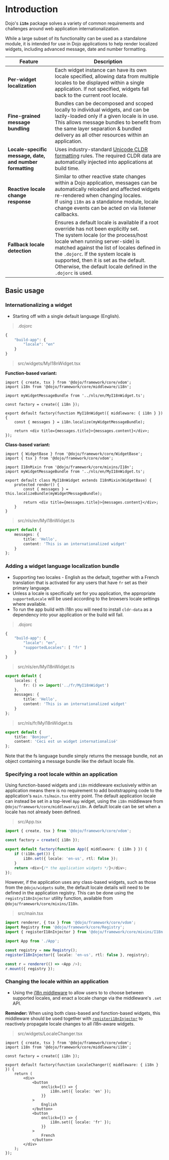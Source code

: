 # Introduction

Dojo's **`i18n`** package solves a variety of common requirements and challenges around web application internationalization.

While a large subset of its functionality can be used as a standalone module, it is intended for use in Dojo applications to help render localized widgets, including advanced message, date and number formatting.

| Feature                                                  | Description                                                                                                                                                                                                                                                                                                                                                         |
| -------------------------------------------------------- | ------------------------------------------------------------------------------------------------------------------------------------------------------------------------------------------------------------------------------------------------------------------------------------------------------------------------------------------------------------------- |
| **Per-widget localization**                              | Each widget instance can have its own locale specified, allowing data from multiple locales to be displayed within a single application. If not specified, widgets fall back to the current root locale.                                                                                                                                                            |
| **Fine-grained message bundling**                        | Bundles can be decomposed and scoped locally to individual widgets, and can be lazily-loaded only if a given locale is in use. This allows message bundles to benefit from the same layer separation & bundled delivery as all other resources within an application.                                                                                               |
| **Locale-specific message, date, and number formatting** | Uses industry-standard [Unicode CLDR formatting](http://cldr.unicode.org/) rules. The required CLDR data are automatically injected into applications at build time.                                                                                                                                                                                                |
| **Reactive locale change response**                      | Similar to other reactive state changes within a Dojo application, messages can be automatically reloaded and affected widgets re-rendered when changing locales.<br>If using `i18n` as a standalone module, locale change events can be acted on via listener callbacks.                                                                                           |
| **Fallback locale detection**                            | Ensures a default locale is available if a root override has not been explicitly set.<br>The system locale (or the process/host locale when running server-side) is matched against the list of locales defined in the `.dojorc`. If the system locale is supported, then it is set as the default. Otherwise, the default locale defined in the `.dojorc` is used. |

## Basic usage

### Internationalizing a widget

-   Starting off with a single default language (English).

> .dojorc

```ts
{
	"build-app": {
		"locale": "en"
	}
}
```

> src/widgets/MyI18nWidget.tsx

**Function-based variant:**

```tsx
import { create, tsx } from '@dojo/framework/core/vdom';
import i18n from '@dojo/framework/core/middleware/i18n';

import myWidgetMessageBundle from '../nls/en/MyI18nWidget.ts';

const factory = create({ i18n });

export default factory(function MyI18nWidget({ middleware: { i18n } }) {
	const { messages } = i18n.localize(myWidgetMessageBundle);

	return <div title={messages.title}>{messages.content}</div>;
});
```

**Class-based variant:**

```tsx
import { WidgetBase } from '@dojo/framework/core/WidgetBase';
import { tsx } from '@dojo/framework/core/vdom';

import I18nMixin from '@dojo/framework/core/mixins/I18n';
import myWidgetMessageBundle from '../nls/en/MyI18nWidget.ts';

export default class MyI18nWidget extends I18nMixin(WidgetBase) {
	protected render() {
		const { messages } = this.localizeBundle(myWidgetMessageBundle);

		return <div title={messages.title}>{messages.content}</div>;
	}
}
```

> src/nls/en/MyI18nWidget.ts

```ts
export default {
	messages: {
		title: 'Hello',
		content: 'This is an internationalized widget'
	}
};
```

### Adding a widget language localization bundle

-   Supporting two locales - English as the default, together with a French translation that is activated for any users that have `fr` set as their primary language.
-   Unless a locale is specifically set for you application, the appropriate `supportedLocale` will be used according to the browsers locale settings where available.
-   To run the app build with i18n you will need to install `cldr-data` as a dependency into your application or the build will fail.

> .dojorc

```ts
{
	"build-app": {
		"locale": "en",
		"supportedLocales": [ "fr" ]
	}
}
```

> src/nls/en/MyI18nWidget.ts

```ts
export default {
	locales: {
		fr: () => import('../fr/MyI18nWidget')
	},
	messages: {
		title: 'Hello',
		content: 'This is an internationalized widget'
	}
};
```

> src/nls/fr/MyI18nWidget.ts

```ts
export default {
	title: 'Bonjour',
	content: 'Ceci est un widget internationalisé'
};
```

Note that the fs language bundle simply returns the message bundle, not an object containing a message bundle like the default locale file.

### Specifying a root locale within an application

Using function-based widgets and `i18n` middleware exclusively within an application means there is no requirement to add bootstrapping code to the application's `main.ts`/`main.tsx` entry point. The default application locale can instead be set in a top-level `App` widget, using the `i18n` middleware from `@dojo/framework/core/middleware/i18n`. A default locale can be set when a locale has not already been defined.

> src/App.tsx

```ts
import { create, tsx } from '@dojo/framework/core/vdom';

const factory = create({ i18n });

export default factory(function App({ middleware: { i18n } }) {
	if (!i18n.get()) {
		i18n.set({ locale: 'en-us', rtl: false });
	}
	return <div>{/* the application widgets */}</div>;
});
```

However, if the application uses any class-based widgets, such as those from the `@dojo/widgets` suite, the default locale details will need to be defined in the application registry. This can be done using the `registryI18nInjector` utility function, available from `@dojo/framework/core/mixins/I18n`.

> src/main.tsx

```ts
import renderer, { tsx } from '@dojo/framework/core/vdom';
import Registry from '@dojo/framework/core/Registry';
import { registerI18nInjector } from '@dojo/framework/core/mixins/I18n';

import App from './App';

const registry = new Registry();
registerI18nInjector({ locale: 'en-us', rtl: false }, registry);

const r = renderer(() => <App />);
r.mount({ registry });
```

### Changing the locale within an application

-   Using the [i18n middleware](/learn/middleware/available-middleware#i18n) to allow users to to choose between supported locales, and enact a locale change via the middleware's `.set` API.

**Reminder:** When using both class-based and function-based widgets, this middleware should be used together with [`registeri18nInjector`](/learn/i18n/internationalizing-a-dojo-application/#providing-locale-data-to-i18n-aware-widgets) to reactively propagate locale changes to all i18n-aware widgets.

> src/widgets/LocaleChanger.tsx

```tsx
import { create, tsx } from '@dojo/framework/core/vdom';
import i18n from '@dojo/framework/core/middleware/i18n';

const factory = create({ i18n });

export default factory(function LocaleChanger({ middleware: { i18n } }) {
	return (
		<div>
			<button
				onclick={() => {
					i18n.set({ locale: 'en' });
				}}
			>
				English
			</button>
			<button
				onclick={() => {
					i18n.set({ locale: 'fr' });
				}}
			>
				French
			</button>
		</div>
	);
});
```
